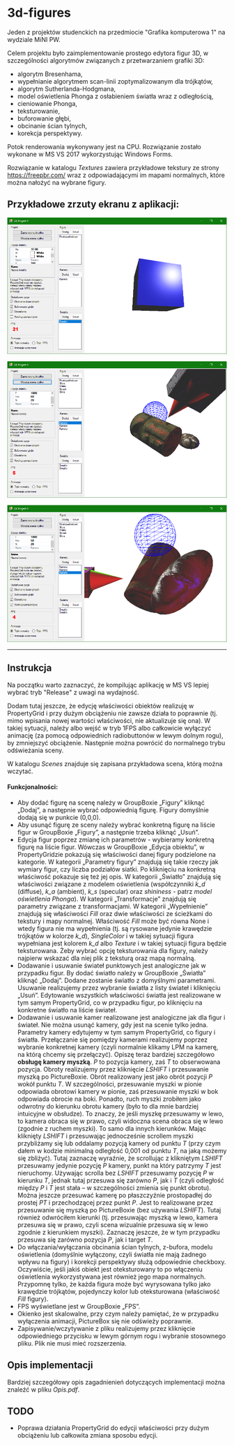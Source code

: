 # 3d-figures
Jeden z projektów studenckich na przedmiocie "Grafika komputerowa 1" na wydziale MiNI PW.

Celem projektu było zaimplementowanie prostego edytora figur 3D, w szczególności algorytmów związanych z przetwarzaniem grafiki 3D:
- algorytm Bresenhama,
- wypełnianie algorytmem scan-linii zoptymalizowanym dla trójkątów,
- algorytm Sutherlanda-Hodgmana,
- model oświetlenia Phonga z osłabieniem światła wraz z odległością,
- cieniowanie Phonga,
- teksturowanie,
- buforowanie głębi,
- obcinanie ścian tylnych,
- korekcja perspektywy.

Potok renderowania wykonywany jest na CPU.
Rozwiązanie zostało wykonane w MS VS 2017 wykorzystując Windows Forms.

Rozwiązanie w katalogu *Textures* zawiera przykładowe tekstury ze strony <https://freepbr.com/> wraz z odpowiadającymi im mapami normalnych, które można nałożyć na wybrane figury.

## Przykładowe zrzuty ekranu z aplikacji:

![Screen1](images/screen1.png)

![Screen2](images/screen2.png)

![Screen3](images/screen3.png)

---

## Instrukcja

Na początku warto zaznaczyć, że kompilując aplikację w MS VS lepiej wybrać tryb "Release" z uwagi na wydajność.

Dodam tutaj jeszcze, że edycję właściwości obiektów realizuję w PropertyGrid i przy dużym obciążeniu nie zawsze działa to poprawnie (tj. mimo wpisania nowej wartości właściwości, nie aktualizuje się ona).
W takiej sytuacji, należy albo wejść w tryb 1FPS albo całkowicie wyłączyć animację (za pomocą odpowiednich radiobuttonów w lewym dolnym rogu), by zmniejszyć obciążenie.
Następnie można powrócić do normalnego trybu odświeżania sceny.

W katalogu *Scenes* znajduje się zapisana przykładowa scena, którą można wczytać.

#### Funkcjonalności:

- Aby dodać figurę na scenę należy w GroupBoxie „Figury” kliknąć „Dodaj”, a następnie wybrać odpowiednią figurę. Figury domyślnie dodają się w punkcie (0,0,0).
- Aby usunąć figurę ze sceny należy wybrać konkretną figurę na liście figur w GroupBoxie „Figury”, a następnie trzeba kliknąć „Usuń”.
- Edycja figur poprzez zmianę ich parametrów - wybieramy konkretną figurę na liście figur. Wówczas w GroupBoxie „Edycja obiektu”, w PropertyGridzie pokazują się właściwości danej figury podzielone na kategorie. W kategorii „Parametry figury” znajdują się takie rzeczy jak wymiary figur, czy liczba podziałów siatki. Po kliknięciu na konkretną właściwość pokazuje się też jej opis. W kategorii „Światło” znajdują się właściwości związane z modelem oświetlenia (współczynniki *k_d* (diffuse), *k_a* (ambient), *k_s* (specular) oraz *shininess* - patrz *model oświetlenia Phonga*). W kategorii „Transformacje” znajdują się parametry związane z transformacjami. W kategorii „Wypełnienie” znajdują się właściwości *Fill* oraz dwie właściwości ze ścieżkami do tekstury i mapy normalnej. Właściwość *Fill* może być równa None i wtedy figura nie ma wypełnienia (tj. są rysowane jedynie krawędzie trójkątów w kolorze *k_d*), *SingleColor* i w takiej sytuacji figura wypełniana jest kolorem *k_d* albo *Texture* i w takiej sytuacji figura będzie teksturowana. Żeby wybrać opcję teksturowania dla figury, należy najpierw wskazać dla niej plik z teksturą oraz mapą normalną.
- Dodawanie i usuwanie świateł punktowych jest analogiczne jak w przypadku figur. By dodać światło należy w GroupBoxie „Światła” kliknąć „Dodaj”. Dodane zostanie światło z domyślnymi parametrami. Usuwanie realizujemy przez wybranie światła z listy świateł i kliknięciu „Usuń”. Edytowanie wszystkich właściwości światła jest realizowane w tym samym PropertyGrid, co w przypadku figur, po kliknięciu na konkretne światło na liście świateł.
- Dodawanie i usuwanie kamer realizowane jest analogiczne jak dla figur i świateł. Nie można usunąć kamery, gdy jest na scenie tylko jedna. Parametry kamery edytujemy w tym samym PropertyGrid, co figury i światła. Przełączanie się pomiędzy kamerami realizujemy poprzez wybranie konkretnej kamery (czyli normalnie klikamy LPM na kamerę, na którą chcemy się przełączyć). Opiszę teraz bardziej szczegółowo **obsługę kamery myszką**. *P* to pozycja kamery, zaś *T* to obserwowana pozycja. Obroty realizujemy przez kliknięcie *LSHIFT* i przesuwanie myszką po PictureBoxie. Obrót realizowany jest jako obrót pozycji *P* wokół punktu *T*. W szczególności, przesuwanie myszki w pionie odpowiada obrotowi kamery w pionie, zaś przesuwanie myszki w bok odpowiada obrocie na boki. Ponadto, ruch myszki zrobiłem jako odwrotny do kierunku obrotu kamery (było to dla mnie bardziej intuicyjne w obsłudze). To znaczy, że jeśli myszkę przesuwamy w lewo, to kamera obraca się w prawo, czyli widoczna scena obraca się w lewo (zgodnie z ruchem myszki). To samo dla innych kierunków. Mając kliknięty *LSHIFT* i przesuwając jednocześnie scrollem myszki przybliżamy się lub oddalamy pozycją kamery od punktu *T* (przy czym dałem w kodzie minimalną odległość 0,001 od punktu *T*, na jaką możemy się zbliżyć). Tutaj zaznaczę wyraźnie, że scrollując z klikniętym *LSHIFT* przesuwamy jedynie pozycję *P* kamery, punkt na który patrzymy *T* jest nieruchomy. Używając scrolla bez *LSHIFT* przesuwamy pozycję *P* w kierunku *T*, jednak tutaj przesuwa się zarówno *P*, jak i *T* (czyli odległość między *P* i *T* jest stała – w szczególności zmienia się punkt obrotu). Można jeszcze przesuwać kamerę po płaszczyźnie prostopadłej do prostej *PT* i przechodzącej przez punkt *P*. Jest to realizowane przez przesuwanie się myszką po PictureBoxie (bez używania *LSHIFT*). Tutaj również odwróciłem kierunki (tj. przesuwając myszką w lewo, kamera przesuwa się w prawo, czyli scena wizualnie przesuwa się w lewo zgodnie z kierunkiem myszki). Zaznaczę jeszcze, że w tym przypadku przesuwa się zarówno pozycja *P*, jak i target *T*.
- Do włączania/wyłączania obcinania ścian tylnych, z-bufora, modelu oświetlenia (domyślnie wyłączony, czyli światła nie mają żadnego wpływu na figury) i korekcji perspektywy służą odpowiednie checkboxy. Oczywiście, jeśli jakiś obiekt jest oteksturowany to po włączeniu oświetlenia wykorzystywana jest również jego mapa normalnych. Przypomnę tylko, że każda figura może być wyrysowana tylko jako krawędzie trójkątów, pojedynczy kolor lub oteksturowana (właściwość *Fill* figury).
- FPS wyświetlane jest w GroupBoxie „FPS”.
- Okienko jest skalowalne, przy czym należy pamiętać, że w przypadku wyłączenia animacji, PictureBox się nie odświeży poprawnie.
- Zapisywanie/wczytywanie z pliku realizujemy przez kliknięcie odpowiedniego przycisku w lewym górnym rogu i wybranie stosownego pliku. Plik nie musi mieć rozszerzenia.

## Opis implementacji

Bardziej szczegółowy opis zagadnienień dotyczących implementacji można znaleźć w pliku *Opis.pdf*.

## TODO

- Poprawa działania PropertyGrid do edycji właściwości przy dużym obciążeniu lub całkowita zmiana sposobu edycji.
